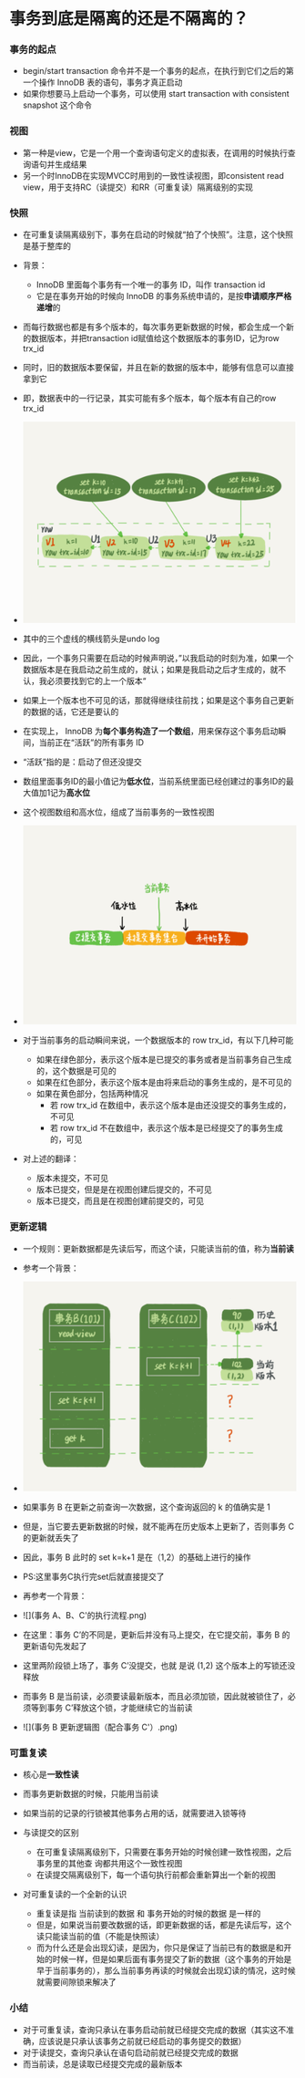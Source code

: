 # 事务到底是隔离的还是不隔离的？



### 事务的起点

- begin/start transaction 命令并不是一个事务的起点，在执行到它们之后的第一个操作 InnoDB 表的语句，事务才真正启动
- 如果你想要马上启动一个事务，可以使用 start transaction with consistent snapshot 这个命令





### 视图

- 第一种是view，它是一个用一个查询语句定义的虚拟表，在调用的时候执行查询语句并生成结果
- 另一个时InnoDB在实现MVCC时用到的一致性读视图，即consistent read view，用于支持RC（读提交）和RR（可重复读）隔离级别的实现





### 快照

- 在可重复读隔离级别下，事务在启动的时候就“拍了个快照”。注意，这个快照是基于整库的
- 背景：
  - InnoDB 里面每个事务有一个唯一的事务 ID，叫作 transaction id
  - 它是在事务开始的时候向 InnoDB 的事务系统申请的，是按**申请顺序严格递增**的



- 而每行数据也都是有多个版本的，每次事务更新数据的时候，都会生成一个新的数据版本，并把transaction id赋值给这个数据版本的事务ID，记为row trx_id
- 同时，旧的数据版本要保留，并且在新的数据的版本中，能够有信息可以直接拿到它
- 即，数据表中的一行记录，其实可能有多个版本，每个版本有自己的row trx_id
- ![](行状态变更图.png)
- 其中的三个虚线的横线箭头是undo log



- 因此，一个事务只需要在启动的时候声明说，”以我启动的时刻为准，如果一个数据版本是在我启动之前生成的，就认；如果是我启动之后才生成的，就不认，我必须要找到它的上一个版本“
- 如果上一个版本也不可见的话，那就得继续往前找；如果是这个事务自己更新的数据的话，它还是要认的



- 在实现上， InnoDB 为**每个事务构造了一个数组**，用来保存这个事务启动瞬间，当前正在“活跃”的所有事务 ID
- “活跃”指的是：启动了但还没提交
- 数组里面事务ID的最小值记为**低水位**，当前系统里面已经创建过的事务ID的最大值加1记为**高水位**
- 这个视图数组和高水位，组成了当前事务的一致性视图
- ![](数据版本可见性规则.png)



- 对于当前事务的启动瞬间来说，一个数据版本的 row trx_id，有以下几种可能
  - 如果在绿色部分，表示这个版本是已提交的事务或者是当前事务自己生成的，这个数据是可见的
  - 如果在红色部分，表示这个版本是由将来启动的事务生成的，是不可见的
  - 如果在黄色部分，包括两种情况
    - 若 row trx_id 在数组中，表示这个版本是由还没提交的事务生成的，不可见
    - 若 row trx_id 不在数组中，表示这个版本是已经提交了的事务生成的，可见



- 对上述的翻译：
  - 版本未提交，不可见
  - 版本已提交，但是是在视图创建后提交的，不可见
  - 版本已提交，而且是在视图创建前提交的，可见





### 更新逻辑

- 一个规则：更新数据都是先读后写，而这个读，只能读当前的值，称为**当前读**



- 参考一个背景：
- ![](事务B更新逻辑图.png)
- 如果事务 B 在更新之前查询一次数据，这个查询返回的 k 的值确实是 1
- 但是，当它要去更新数据的时候，就不能再在历史版本上更新了，否则事务 C 的更新就丢失了
- 因此，事务 B 此时的 set k=k+1 是在（1,2）的基础上进行的操作
- PS:这里事务C执行完set后就直接提交了



- 再参考一个背景：
- ![](事务 A、B、C'的执行流程.png)
- 在这里：事务 C’的不同是，更新后并没有马上提交，在它提交前，事务 B 的更新语句先发起了
- 这里两阶段锁上场了，事务 C’没提交，也就 是说 (1,2) 这个版本上的写锁还没释放
- 而事务 B 是当前读，必须要读最新版本，而且必须加锁，因此就被锁住了，必须等到事务 C’释放这个锁，才能继续它的当前读
- ![](事务 B 更新逻辑图（配合事务 C'）.png)





### 可重复读

- 核心是**一致性读**
- 而事务更新数据的时候，只能用当前读
- 如果当前的记录的行锁被其他事务占用的话，就需要进入锁等待
- 与读提交的区别
  - 在可重复读隔离级别下，只需要在事务开始的时候创建一致性视图，之后事务里的其他查 询都共用这个一致性视图
  - 在读提交隔离级别下，每一个语句执行前都会重新算出一个新的视图

- 对可重复读的一个全新的认识
  - 重复读是指 当前读到的数据 和 事务开始的时候的数据 是一样的
  - 但是，如果说当前要改数据的话，即更新数据的话，都是先读后写，这个读只能读当前的值（不能是快照读）
  - 而为什么还是会出现幻读，是因为，你只是保证了当前已有的数据是和开始的时候一样，但是如果后面有事务提交了新的数据（这个事务的开始是早于当前事务的），那么当前事务再读的时候就会出现幻读的情况，这时候就需要间隙锁来解决了



### 小结

- 对于可重复读，查询只承认在事务启动前就已经提交完成的数据（其实这不准确，应该说是只承认该事务之前就已经启动的事务提交的数据）
- 对于读提交，查询只承认在语句启动前就已经提交完成的数据
- 而当前读，总是读取已经提交完成的最新版本